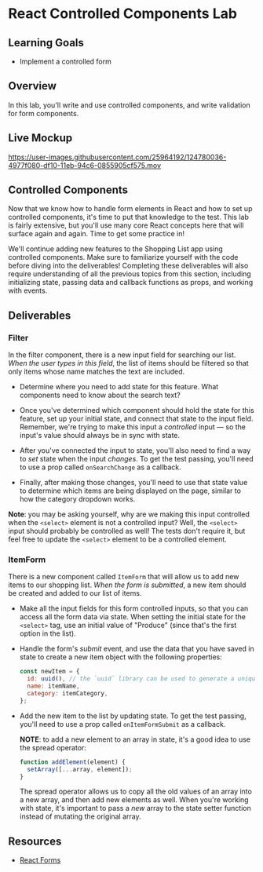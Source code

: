 # React Controlled Components Lab

## Learning Goals

- Implement a controlled form

## Overview

In this lab, you'll write and use controlled components, and write
validation for form components.

## Live Mockup

https://user-images.githubusercontent.com/25964192/124780036-4977f080-df10-11eb-94c6-0855905cf575.mov


## Controlled Components

Now that we know how to handle form elements in React and how to set up
controlled components, it's time to put that knowledge to the test. This lab is
fairly extensive, but you'll use many core React concepts here that will surface
again and again. Time to get some practice in!

We'll continue adding new features to the Shopping List app using controlled
components. Make sure to familiarize yourself with the code before diving into
the deliverables! Completing these deliverables will also require understanding
of all the previous topics from this section, including initializing state,
passing data and callback functions as props, and working with events.

## Deliverables

### Filter

In the filter component, there is a new input field for searching our list.
_When the user types in this field_, the list of items should be filtered so
that only items whose name matches the text are included.

- Determine where you need to add state for this feature. What components need
  to know about the search text?

- Once you've determined which component should hold the state for this feature,
  set up your initial state, and connect that state to the input field.
  Remember, we're trying to make this input a _controlled_ input &mdash; so the
  input's value should always be in sync with state.

- After you've connected the input to state, you'll also need to find a way to
  _set_ state when the input _changes_. To get the test passing, you'll need to
  use a prop called `onSearchChange` as a callback.

- Finally, after making those changes, you'll need to use that state value to
  determine which items are being displayed on the page, similar to how the
  category dropdown works.

**Note**: you may be asking yourself, why are we making this input controlled
when the `<select>` element is not a controlled input? Well, the `<select>`
input should probably be controlled as well! The tests don't require it, but
feel free to update the `<select>` element to be a controlled element.

### ItemForm

There is a new component called `ItemForm` that will allow us to add new items
to our shopping list. _When the form is submitted_, a new item should be created
and added to our list of items.

- Make all the input fields for this form controlled inputs, so that you can
  access all the form data via state. When setting the initial state for the
  `<select>` tag, use an initial value of "Produce" (since that's the first
  option in the list).

- Handle the form's _submit_ event, and use the data that you have saved in
  state to create a new item object with the following properties:

  ```js
  const newItem = {
    id: uuid(), // the `uuid` library can be used to generate a unique id
    name: itemName,
    category: itemCategory,
  };
  ```

- Add the new item to the list by updating state. To get the test passing,
  you'll need to use a prop called `onItemFormSubmit` as a callback.

  **NOTE**: to add a new element to an array in state, it's a good idea to use
  the spread operator:

  ```js
  function addElement(element) {
    setArray([...array, element]);
  }
  ```

  The spread operator allows us to copy all the old values of an array into a
  new array, and then add new elements as well. When you're working with state,
  it's important to pass a _new_ array to the state setter function instead of
  mutating the original array.

## Resources

- [React Forms](https://facebook.github.io/react/docs/forms.html)
